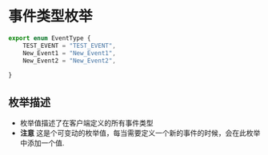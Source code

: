 # 事件类型枚举

```ts
export enum EventType {
    TEST_EVENT = "TEST_EVENT",
    New_Event1 = "New_Event1",
    New_Event2 = "New_Event2",
    
}
```
## 枚举描述
- 枚举值描述了在客户端定义的所有事件类型
- **注意** 这是个可变动的枚举值，每当需要定义一个新的事件的时候，会在此枚举中添加一个值.